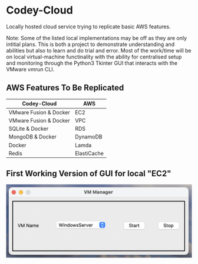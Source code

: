 # Codey-Cloud
Locally hosted cloud service trying to replicate basic AWS features.

Note: Some of the listed local implementations may be off as they are only intitial plans. This is both a project to demonstrate understanding and abilities but also to learn and do trial and error. Most of the work/time will be on local virtual-machine functinality with the ability for centralised setup and monitoring through the Python3 Tkinter GUI that interacts with the VMware *vmrun* CLI.

## AWS Features To Be Replicated

|          Codey-Cloud          |             AWS             |
|-------------------------------|-----------------------------|
|    VMware Fusion & Docker     |             EC2             |
|    VMware Fusion & Docker     |             VPC             |
|    SQLite & Docker            |             RDS             |
|    MongoDB & Docker           |             DynamoDB        |
|    Docker                     |             Lamda           |
|    Redis                      |             ElastiCache     |

## First Working Version of GUI for local "EC2"

![First Working GUI](https://github.com/cfeng44/Codey-Cloud/blob/main/RM_images/v1.0.png)

